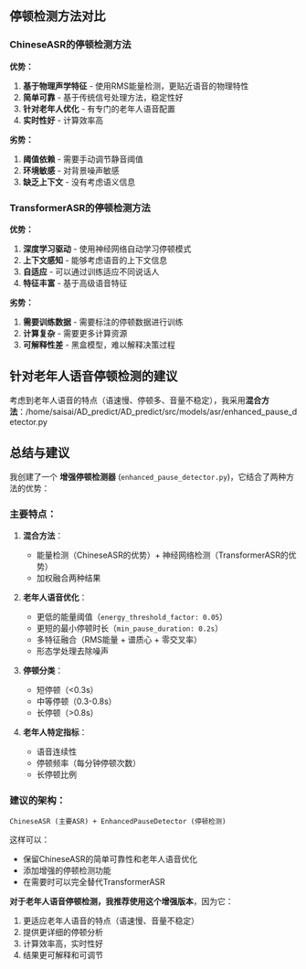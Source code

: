 ## 停顿检测方法对比

### ChineseASR的停顿检测方法
**优势：**
1. **基于物理声学特征** - 使用RMS能量检测，更贴近语音的物理特性
2. **简单可靠** - 基于传统信号处理方法，稳定性好
3. **针对老年人优化** - 有专门的老年人语音配置
4. **实时性好** - 计算效率高

**劣势：**
1. **阈值依赖** - 需要手动调节静音阈值
2. **环境敏感** - 对背景噪声敏感
3. **缺乏上下文** - 没有考虑语义信息

### TransformerASR的停顿检测方法
**优势：**
1. **深度学习驱动** - 使用神经网络自动学习停顿模式
2. **上下文感知** - 能够考虑语音的上下文信息
3. **自适应** - 可以通过训练适应不同说话人
4. **特征丰富** - 基于高级语音特征

**劣势：**
1. **需要训练数据** - 需要标注的停顿数据进行训练
2. **计算复杂** - 需要更多计算资源
3. **可解释性差** - 黑盒模型，难以解释决策过程

## 针对老年人语音停顿检测的建议

考虑到老年人语音的特点（语速慢、停顿多、音量不稳定），我采用**混合方法**：/home/saisai/AD_predict/AD_predict/src/models/asr/enhanced_pause_detector.py

## 总结与建议

我创建了一个 **增强停顿检测器** (`enhanced_pause_detector.py`)，它结合了两种方法的优势：

### 主要特点：

1. **混合方法**：
   - 能量检测（ChineseASR的优势）+ 神经网络检测（TransformerASR的优势）
   - 加权融合两种结果

2. **老年人语音优化**：
   - 更低的能量阈值（`energy_threshold_factor: 0.05`）
   - 更短的最小停顿时长（`min_pause_duration: 0.2s`）
   - 多特征融合（RMS能量 + 谱质心 + 零交叉率）
   - 形态学处理去除噪声

3. **停顿分类**：
   - 短停顿（<0.3s）
   - 中等停顿（0.3-0.8s）  
   - 长停顿（>0.8s）

4. **老年人特定指标**：
   - 语音连续性
   - 停顿频率（每分钟停顿次数）
   - 长停顿比例

### 建议的架构：

```
ChineseASR (主要ASR) + EnhancedPauseDetector (停顿检测)
```

这样可以：
- 保留ChineseASR的简单可靠性和老年人语音优化
- 添加增强的停顿检测功能
- 在需要时可以完全替代TransformerASR

**对于老年人语音停顿检测，我推荐使用这个增强版本**，因为它：
1. 更适应老年人语音的特点（语速慢、音量不稳定）
2. 提供更详细的停顿分析
3. 计算效率高，实时性好
4. 结果更可解释和可调节